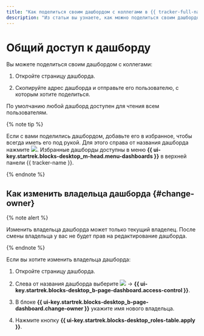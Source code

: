 ```yaml
---
title: "Как поделиться своим дашбордом с коллегами в {{ tracker-full-name }}"
description: "Из статьи вы узнаете, как можно поделиться своим дашбордом с коллегами." 
---
```


# Общий доступ к дашборду

Вы можете поделиться своим дашбордом с коллегами:

1. Откройте страницу дашборда.

1. Скопируйте адрес дашборда и отправьте его пользователю, с которым хотите поделиться.

По умолчанию любой дашборд доступен для чтения всем пользователям.

{% note tip %}

Если с вами поделились дашбордом, добавьте его в избранное, чтобы всегда иметь его под рукой. Для этого справа от названия дашборда нажмите ![](../../_assets/tracker/svg/favourites.svg). Избранные дашборды доступны в меню **{{ ui-key.startrek.blocks-desktop_m-head.menu-dashboards }}** в верхней панели {{ tracker-name }}.

{% endnote %}


## Как изменить владельца дашборда {#change-owner}

{% note alert %}

Изменить владельца дашборда может только текущий владелец. После смены владельца у вас не будет прав на редактирование дашборда.

{% endnote %}

Если вы хотите изменить владельца дашборда:

1. Откройте страницу дашборда.

1. Слева от названия дашборда выберите ![](../../_assets/tracker/icon-settings.png) → **{{ ui-key.startrek.blocks-desktop_b-page-dashboard.access-control }}**.

1. В блоке **{{ ui-key.startrek.blocks-desktop_b-page-dashboard.change-owner }}** укажите имя нового владельца. 

1. Нажмите кнопку **{{ ui-key.startrek.blocks-desktop_roles-table.apply }}**.